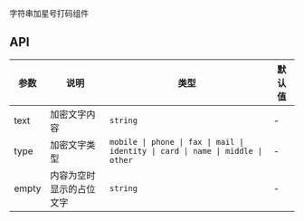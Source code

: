 字符串加星号打码组件

## API

| 参数 | 说明 | 类型 | 默认值 |
| --- | --- | --- | --- |
| text | 加密文字内容 | `string` | - |
| type | 加密文字类型 | `mobile \| phone \| fax \| mail \| identity \| card \| name \| middle \| other` | - |
| empty | 内容为空时显示的占位文字 | `string` | - |
